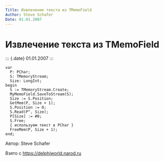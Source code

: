 ```yaml
---
Title: Извлечение текста из TMemoField
Author: Steve Schafer
Date: 01.01.2007
---
```



Извлечение текста из TMemoField
===============================

::: {.date}
01.01.2007
:::

    var
      P: PChar;
      S: TMemoryStream;
      Size: LongInt;
    begin
      S := TMemoryStream.Create;
      MyMemoField.SaveToStream(S);
      Size := S.Position;
      GetMem(P, Size + 1);
      S.Position := 0;
      S.Read(P^, Size);
      P[Size] := #0;
      S.Free;
      { используем текст в PChar }
      FreeMem(P, Size + 1);
    end;

Автор: Steve Schafer

Взято с <https://delphiworld.narod.ru>
